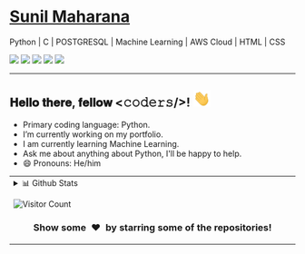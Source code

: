 # [Sunil Maharana](https://assignment-1.maharanasunil.repl.co/)
Python | C | POSTGRESQL | Machine Learning | AWS Cloud  | HTML | CSS


[<img height="30" src="https://img.shields.io/badge/twitter-%231DA1F2.svg?&style=for-the-badge&logo=twitter&logoColor=white" />][twitter]
[<img height="30" src = "https://img.shields.io/badge/gmail-c14438?&style=for-the-badge&logo=gmail&logoColor=white">][gmail] 
[<img height="30" src="https://img.shields.io/badge/linkedin-blue.svg?&style=for-the-badge&logo=linkedin&logoColor=white" />][LinkedIn]
[<img height="30" src="https://img.shields.io/badge/-Medium-000000.svg?&style=for-the-badge&logo=Medium&logoColor=white" />][Medium]
[<img height="30" src = "https://img.shields.io/badge/Facebook-036be4.svg?&style=for-the-badge&logo=facebook&logoColor=white">][Facebook]
<br />
<hr />


<h2> 𝐇𝐞𝐥𝐥𝐨 𝐭𝐡𝐞𝐫𝐞, 𝐟𝐞𝐥𝐥𝐨𝐰 <𝚌𝚘𝚍𝚎𝚛𝚜/>! <img src="https://raw.githubusercontent.com/ABSphreak/ABSphreak/master/gifs/Hi.gif" width="30px"></h2>
<!-- Namaste 🙏 -->
 <!--<img align="right" height="270px" alt="GIF" src="https://i.pinimg.com/originals/e4/26/70/e426702edf874b181aced1e2fa5c6cde.gif" /> -->
 
* Primary coding language: Python.
* I’m currently working on my portfolio.
* I am currently learning Machine Learning. 
* Ask me about anything about Python, I'll be happy to help.
* 😄 Pronouns: He/him

<table><tr><td valign="top" width="50%">

 <details>
<summary>📊 Github Stats</summary>

<p align="center"> <img src="https://github-readme-stats.vercel.app/api?username=maharanasunil&show_icons=true&theme=gotham" alt="Sunil Maharana | Stats" />

</details>


 ![Visitor Count](https://profile-counter.glitch.me/{maharanasunil}/count.svg)
 
 
<h3 align="center">Show some &nbsp;❤️&nbsp; by starring some of the repositories!</h3>

[twitter]: https://twitter.com/SarcasticSunil_
[gmail]: https://gmail.com
[linkedin]: https://www.linkedin.com/in/sunil-maharana/
[Medium]: https://medium.com/@maharanasunil38
[Facebook]: https://www.facebook.com/sunil.maharana.372/

